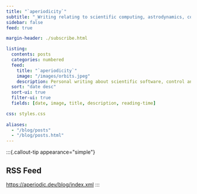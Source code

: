 ```yaml
---
title: "`aperiodicity`"
subtitle: "_Writing relating to scientific computing, astrodynamics, controls, and politics._"
sidebar: false
feed: true

margin-header: ./subscribe.html

listing:
  contents: posts
  categories: numbered
  feed:
    title: "`aperiodicity`"
    image: "/images/orbits.jpeg"
    description: Personal writing about scientific software, control and systems theory, and politics.
  sort: "date desc"
  sort-ui: true
  filter-ui: true
  fields: [date, image, title, description, reading-time]

css: styles.css
  
aliases:
  - "/blog/posts"
  - "/blog/posts.html"
---
```


:::{.callout-tip appearance="simple"}
## RSS Feed
<https://aperiodic.dev/blog/index.xml>
:::
